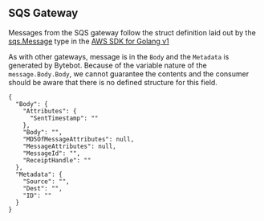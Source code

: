 ## SQS Gateway

Messages from the SQS gateway follow the struct definition laid out by the [sqs.Message](https://docs.aws.amazon.com/sdk-for-go/api/service/sqs/#Message) type in the [AWS SDK for Golang v1](https://docs.aws.amazon.com/sdk-for-go/api/)

As with other gateways, message is in the `Body` and the `Metadata` is generated by Bytebot. Because of the variable nature of the `message.Body.Body`, we cannot guarantee the contents and the consumer should be aware that there is no defined structure for this field.

```
{
  "Body": {
    "Attributes": {
      "SentTimestamp": ""
    },
    "Body": "",
    "MD5OfMessageAttributes": null,
    "MessageAttributes": null,
    "MessageId": "",
    "ReceiptHandle": ""
  },
  "Metadata": {
    "Source": "",
    "Dest": "",
    "ID": ""
  }
}
```